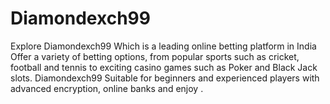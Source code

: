 # Diamondexch99
Explore Diamondexch99 Which is a leading online betting platform in India Offer a variety of betting options, from popular sports such as cricket, football and tennis to exciting casino games such as Poker and Black Jack slots. Diamondexch99 Suitable for beginners and experienced players with advanced encryption, online banks and enjoy .
